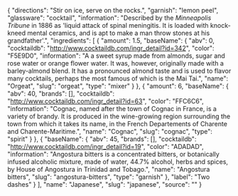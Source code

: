 {
    "directions": "Stir on ice, serve on the rocks.",
    "garnish": "lemon peel",
    "glassware": "cocktail",
    "information": "Described by the *Minneapolis Tribune* in 1886 as 'liquid attack of spinal meningitis. It is loaded with knock-kneed mental ceramics, and is apt to make a man throw stones at his grandfather'.",
    "ingredients": [
        {
            "amount": 1.5,
            "baseName": {
                "abv": 0,
                "cocktaildb": "http://www.cocktaildb.com/ingr_detail?id=342",
                "color": "F5E9D0",
                "information": "A a sweet syrup made from almonds, sugar and rose water or orange flower water. It was, however, originally made with a barley-almond blend. It has a pronounced almond taste and is used to flavor many cocktails, perhaps the most famous of which is the Mai Tai.",
                "name": "Orgeat",
                "slug": "orgeat",
                "type": "mixer"
            }
        },
        {
            "amount": 6,
            "baseName": {
                "abv": 40,
                "brands": [],
                "cocktaildb": "http://www.cocktaildb.com/ingr_detail?id=63",
                "color": "FFC6C6",
                "information": "Cognac, named after the town of Cognac in France, is a variety of  brandy. It is produced in the wine-growing region surrounding the town from which it takes its name, in the French Departements of Charente and Charente-Maritime.",
                "name": "Cognac",
                "slug": "cognac",
                "type": "spirit"
            }
        },
        {
            "baseName": {
                "abv": 45,
                "brands": [],
                "cocktaildb": "http://www.cocktaildb.com/ingr_detail?id=19",
                "color": "ADADAD",
                "information": "Angostura bitters is a concentrated bitters, or botanically infused alcoholic mixture, made of water, 44.7% alcohol, herbs and spices, by House of Angostura in Trinidad and Tobago.",
                "name": "Angostura bitters",
                "slug": "angostura-bitters",
                "type": "garnish"
            },
            "label": "Two dashes"
        }
    ],
    "name": "Japanese",
    "slug": "japanese",
    "source": ""
}
